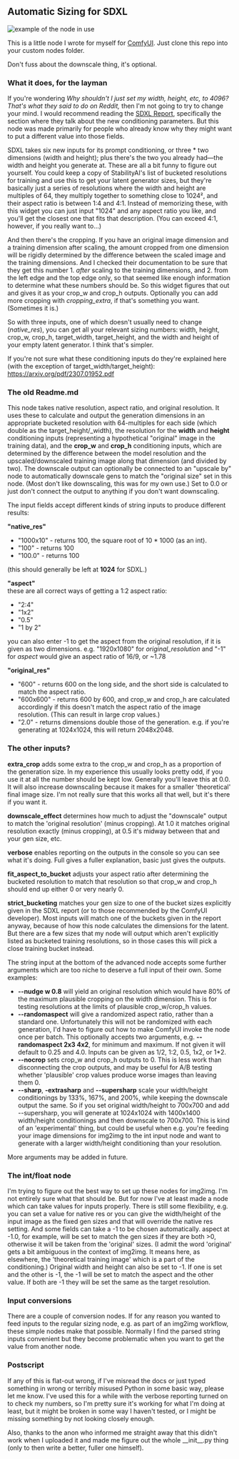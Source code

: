 ## Automatic Sizing for SDXL
![example of the node in use](example.jpg)

This is a little node I wrote for myself for [ComfyUI](https://github.com/comfyanonymous/ComfyUI). Just clone this repo into your custom nodes folder.

Don't fuss about the downscale thing, it's optional.

### What it does, for the layman

If you're wondering _Why shouldn't I just set my width, height, etc, to 4096? That's what they said to do on Reddit,_ then I'm not going to try to change your mind. I would recommend reading the [SDXL Report](https://arxiv.org/pdf/2307.01952.pdf), specifically the section where they talk about the new conditioning parameters. But this node was made primarily for people who already know why they might want to put a different value into those fields.

SDXL takes six new inputs for its prompt conditioning, or three * two dimensions (width and height); plus there's the two you already had—the width and height you generate at. These are all a bit funny to figure out yourself. You could keep a copy of StabilityAI's list of bucketed resolutions for training and use this to get your latent generator sizes, but they're basically just a series of resolutions where the width and height are multiples of 64, they multiply together to something close to 1024², and their aspect ratio is between 1:4 and 4:1. Instead of memorizing these, with this widget you can just input "1024" and any aspect ratio you like, and you'll get the closest one that fits that description. (You can exceed 4:1, however, if you really want to...)

And then there's the cropping. If you have an original image dimension and a training dimension after scaling, the amount cropped from one dimension will be rigidly determined by the difference between the scaled image and the training dimensions. And I checked their documentation to be sure that they get this number 1. _after_ scaling to the training dimensions, and 2. from the left edge and the top edge only, so that seemed like enough information to determine what these numbers should be. So this widget figures that out and gives it as your crop_w and crop_h outputs. Optionally you can add more cropping with _cropping_extra_, if that's something you want. (Sometimes it is.)

So with three inputs, one of which doesn't usually need to change (_native_res_), you can get all your relevant sizing numbers: width, height, crop_w, crop_h, target_width, target_height, and the width and height of your empty latent generator. I think that's simpler.

If you're not sure what these conditioning inputs do they're explained here (with the exception of target_width/target_height):  
https://arxiv.org/pdf/2307.01952.pdf

 ### The old Readme.md

This node takes native resolution, aspect ratio, and original resolution. It uses these to calculate and output the generation dimensions in an appropriate bucketed resolution with 64-multiples for each side (which double as the target_height/\_width), the resolution for the **width** and **height** conditioning inputs (representing a hypothetical "original" image in the training data), and the **crop_w** and **crop_h** conditioning inputs, which are determined by the difference between the model resolution and the upscaled/downscaled training image along that dimension (and divided by two). The downscale output can optionally be connected to an "upscale by" node to automatically downscale gens to match the "original size" set in this node. (Most don't like downscaling, this was for my own use.) Set to 0.0 or just don't connect the output to anything if you don't want downscaling.

The input fields accept different kinds of string inputs to produce different results:

**"native_res"**  
- "1000x10" - returns 100, the square root of 10 * 1000 (as an int).  
- "100" - returns 100  
- "100.0" - returns 100

(this should generally be left at **1024** for SDXL.)  

**"aspect"**  
these are all correct ways of getting a 1:2 aspect ratio:
- "2:4"  
- "1x2"  
- "0.5"  
- "1 by 2"

you can also enter -1 to get the aspect from the original resolution, if it is given as two dimensions. e.g. "1920x1080" for _original_resolution_ and "-1" for _aspect_ would give an aspect ratio of 16/9, or ~1.78

**"original_res"**  
- "600" - returns 600 on the long side, and the short side is calculated to match the aspect ratio.  
- "600x600" - returns 600 by 600, and crop_w and crop_h are calculated accordingly if this doesn't match the aspect ratio of the image resolution. (This can result in large crop values.)
- "2.0" - returns dimensions double those of the generation. e.g. if you're generating at 1024x1024, this will return 2048x2048. 


### The other inputs?

**extra_crop** adds some extra to the crop_w and crop_h as a proportion of the generation size. In my experience this usually looks pretty odd, if you use it at all the number should be kept low. Generally you'll leave this at 0.0. It will also increase downscaling because it makes for a smaller 'theoretical' final image size. I'm not really sure that this works all that well, but it's there if you want it.

**downscale_effect** determines how much to adjust the "downscale" output to match the 'original resolution' (minus cropping). At 1.0 it matches original resolution exactly (minus cropping), at 0.5 it's midway between that and your gen size, etc.

**verbose** enables reporting on the outputs in the console so you can see what it's doing. Full gives a fuller explanation, basic just gives the outputs.

**fit_aspect_to_bucket** adjusts your aspect ratio after determining the bucketed resolution to match that resolution so that crop_w and crop_h should end up either 0 or very nearly 0.

**strict_bucketing** matches your gen size to one of the bucket sizes explicitly given in the SDXL report (or to those recommended by the ComfyUI developer). Most inputs will match one of the buckets given in the report anyway, because of how this node calculates the dimensions for the latent. But there are a few sizes that my node will output which aren't explicitly listed as bucketed training resolutions, so in those cases this will pick a close training bucket instead.

The string input at the bottom of the advanced node accepts some further arguments which are too niche to deserve a full input of their own. Some examples:
- **--nudge w 0.8** will yield an original resolution which would have 80% of the maximum plausible cropping on the width dimension. This is for testing resolutions at the limits of plausible crop_w/crop_h values.
- **--randomaspect** will give a randomized aspect ratio, rather than a standard one. Unfortunately this will not be randomized with each generation, I'd have to figure out how to make ComfyUI invoke the node once per batch. This optionally accepts two arguments, e.g. **--randomaspect 2x3 4x2**, for minimum and maximum. If not given it will default to 0.25 and 4.0. Inputs can be given as 1/2, 1:2, 0.5, 1x2, or 1*2.
- **--nocrop** sets crop_w and crop_h outputs to 0. This is less work than disconnecting the crop outputs, and may be useful for A/B testing whether 'plausible' crop values produce worse images than leaving them 0.
- **--sharp**, **-extrasharp** and **--supersharp** scale your width/height conditionings by 133%, 167%, and 200%, while keeping the downscale output the same. So if you set original width/height to 700x700 and add --supersharp, you will generate at 1024x1024 with 1400x1400 width/height conditionings and then downscale to 700x700. This is kind of an 'experimental' thing, but could be useful when e.g. you're feeding your image dimensions for img2img to the int input node and want to generate with a larger width/height conditioning than your resolution. 

More arguments may be added in future.

### The int/float node

I'm trying to figure out the best way to set up these nodes for img2img. I'm not entirely sure what that should be. But for now I've at least made a node which can take values for inputs properly. There is still some flexibility, e.g. you can set a value for native res or you can give the width/height of the input image as the fixed gen sizes and that will override the native res setting. And some fields can take a -1 to be chosen automatically. aspect at -1.0, for example, will be set to match the gen sizes if they are both >0, otherwise it will be taken from the 'original' sizes. (I admit the word 'original' gets a bit ambiguous in the context of img2img. It means here, as elsewhere, the 'theoretical training image' which is a part of the conditioning.) Original width and height can also be set to -1. If one is set and the other is -1, the -1 will be set to match the aspect and the other value. If both are -1 they will be set the same as the target resolution.

### Input conversions

There are a couple of conversion nodes. If for any reason you wanted to feed inputs to the regular sizing node, e.g. as part of an img2img workflow, these simple nodes make that possible. Normally I find the parsed string inputs convenient but they become problematic when you want to get the value from another node.

### Postscript

If any of this is flat-out wrong, if I've misread the docs or just typed something in wrong or terribly misused Python in some basic way, please let me know. I've used this for a while with the verbose reporting turned on to check my numbers, so I'm pretty sure it's working for what I'm doing at least, but it might be broken in some way I haven't tested, or I might be missing something by not looking closely enough.

Also, thanks to the anon who informed me straight away that this didn't work when I uploaded it and made me figure out the whole \_\_init\_\_.py thing (only to then write a better, fuller one himself). 
